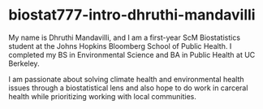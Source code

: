 # biostat777-intro-dhruthi-mandavilli

My name is Dhruthi Mandavilli, and I am a first-year ScM Biostatistics student at the Johns Hopkins Bloomberg School of Public Health. I completed my BS in Environmental Science and BA in Public Health at UC Berkeley. 

I am passionate about solving climate health and environmental health issues through a biostatistical lens and also hope to do work in carceral health while prioritizing working with local communities.

